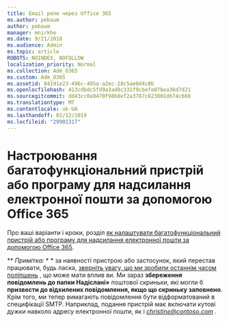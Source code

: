 ```yaml
---
title: Email реле через Office 365
ms.author: pebaum
author: pebaum
manager: mnirkhe
ms.date: 9/21/2018
ms.audience: Admin
ms.topic: article
ROBOTS: NOINDEX, NOFOLLOW
localization_priority: Normal
ms.collection: Adm_O365
ms.custom: Adm_O365
ms.assetid: 84191e23-496c-495a-a2ec-28c5ae0d4c0b
ms.openlocfilehash: 413cdbdc5fd9a3ad8c331f9cbefe07bea36d7d21
ms.sourcegitcommit: dd43cc0a9470f98b8ef2a3787c823801d674c666
ms.translationtype: MT
ms.contentlocale: uk-UA
ms.lasthandoff: 02/12/2019
ms.locfileid: "29901317"
---
```

# <a name="set-up-a-multifunction-device-or-application-to-send-email-using-office-365"></a>Настроювання багатофункціональний пристрій або програму для надсилання електронної пошти за допомогою Office 365

Про ваші варіанти і кроки, розділ [як налаштувати багатофункціональний пристрій або програму для надсилання електронної пошти за допомогою Office 365](https://support.office.com/article/69f58e99-c550-4274-ad18-c805d654b4c4).
  
 ** *Примітка:* * * за наявності пристрою або застосунок, який перестав працювати, будь ласка, [зверніть увагу, що ми зробили останнім часом поліпшень](https://support.microsoft.com/help/4458479/) , що може мати вплив ви. Ми зараз **збереження повідомлень до папки Надіслані»** поштової скриньки, які могли б **призвести до відхилених повідомлення, якщо що скриньку заповнено**. Крім того, ми тепер вимагають повідомлення бути відформатований в специфікації SMTP. Наприклад, подання пристрій має включати кутові дужки навколо адресу електронної пошти, як і *christine@contoso.com* . 
  

